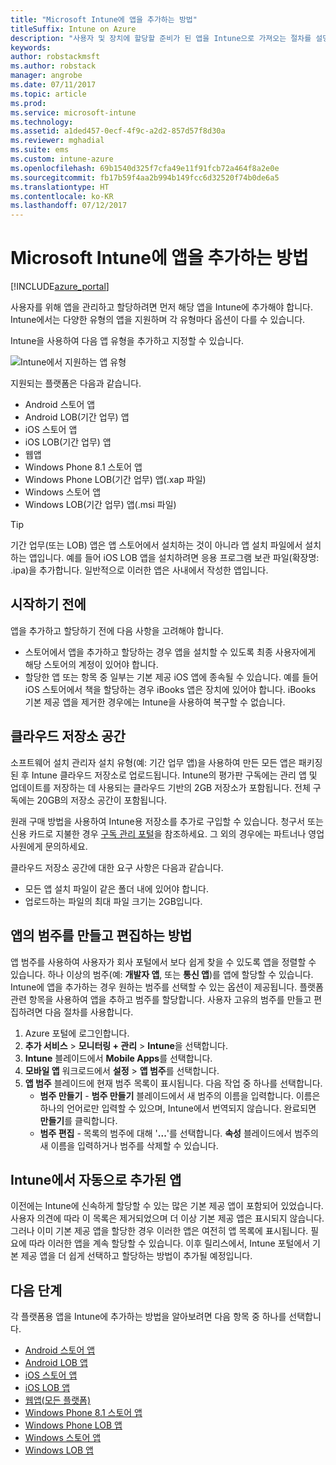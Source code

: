 ```yaml
---
title: "Microsoft Intune에 앱을 추가하는 방법"
titleSuffix: Intune on Azure
description: "사용자 및 장치에 할당할 준비가 된 앱을 Intune으로 가져오는 절차를 설명합니다. \""
keywords: 
author: robstackmsft
ms.author: robstack
manager: angrobe
ms.date: 07/11/2017
ms.topic: article
ms.prod: 
ms.service: microsoft-intune
ms.technology: 
ms.assetid: a1ded457-0ecf-4f9c-a2d2-857d57f8d30a
ms.reviewer: mghadial
ms.suite: ems
ms.custom: intune-azure
ms.openlocfilehash: 69b1540d325f7cfa49e11f91fcb72a464f8a2e0e
ms.sourcegitcommit: fb17b59f4aa2b994b149fcc6d32520f74b0de6a5
ms.translationtype: HT
ms.contentlocale: ko-KR
ms.lasthandoff: 07/12/2017
---
```

# <a name="how-to-add-an-app-to-microsoft-intune"></a>Microsoft Intune에 앱을 추가하는 방법

[!INCLUDE[azure_portal](./includes/azure_portal.md)]

사용자를 위해 앱을 관리하고 할당하려면 먼저 해당 앱을 Intune에 추가해야 합니다. Intune에서는 다양한 유형의 앱을 지원하며 각 유형마다 옵션이 다를 수 있습니다.

Intune을 사용하여 다음 앱 유형을 추가하고 지정할 수 있습니다.

![Intune에서 지원하는 앱 유형](./media/app-types.png)

지원되는 플랫폼은 다음과 같습니다.

- Android 스토어 앱
- Android LOB(기간 업무) 앱
- iOS 스토어 앱
- iOS LOB(기간 업무) 앱
- 웹앱
- Windows Phone 8.1 스토어 앱
- Windows Phone LOB(기간 업무) 앱(.xap 파일)
- Windows 스토어 앱
- Windows LOB(기간 업무) 앱(.msi 파일)

>[!TIP]
> 기간 업무(또는 LOB) 앱은 앱 스토어에서 설치하는 것이 아니라 앱 설치 파일에서 설치하는 앱입니다. 예를 들어 iOS LOB 앱을 설치하려면 응용 프로그램 보관 파일(확장명: .ipa)을 추가합니다. 일반적으로 이러한 앱은 사내에서 작성한 앱입니다.

## <a name="before-you-start"></a>시작하기 전에

앱을 추가하고 할당하기 전에 다음 사항을 고려해야 합니다.

- 스토어에서 앱을 추가하고 할당하는 경우 앱을 설치할 수 있도록 최종 사용자에게 해당 스토어의 계정이 있어야 합니다.
- 할당한 앱 또는 항목 중 일부는 기본 제공 iOS 앱에 종속될 수 있습니다. 예를 들어 iOS 스토어에서 책을 할당하는 경우 iBooks 앱은 장치에 있어야 합니다. iBooks 기본 제공 앱을 제거한 경우에는 Intune을 사용하여 복구할 수 없습니다.

## <a name="cloud-storage-space"></a>클라우드 저장소 공간
소프트웨어 설치 관리자 설치 유형(예: 기간 업무 앱)을 사용하여 만든 모든 앱은 패키징된 후 Intune 클라우드 저장소로 업로드됩니다. Intune의 평가판 구독에는 관리 앱 및 업데이트를 저장하는 데 사용되는 클라우드 기반의 2GB 저장소가 포함됩니다. 전체 구독에는 20GB의 저장소 공간이 포함됩니다.

원래 구매 방법을 사용하여 Intune용 저장소를 추가로 구입할 수 있습니다.  청구서 또는 신용 카드로 지불한 경우 [구독 관리 포털](https://portal.office.com/adminportal/home?switchtomodern=true#/subscriptions)을 참조하세요.  그 외의 경우에는 파트너나 영업 사원에게 문의하세요.

클라우드 저장소 공간에 대한 요구 사항은 다음과 같습니다.

-   모든 앱 설치 파일이 같은 폴더 내에 있어야 합니다.
-   업로드하는 파일의 최대 파일 크기는 2GB입니다.

## <a name="how-to-create-and-edit-categories-for-apps"></a>앱의 범주를 만들고 편집하는 방법

앱 범주를 사용하여 사용자가 회사 포털에서 보다 쉽게 찾을 수 있도록 앱을 정렬할 수 있습니다. 하나 이상의 범주(예: **개발자 앱**, 또는 **통신 앱**)를 앱에 할당할 수 있습니다.
Intune에 앱을 추가하는 경우 원하는 범주를 선택할 수 있는 옵션이 제공됩니다. 플랫폼 관련 항목을 사용하여 앱을 추하고 범주를 할당합니다. 사용자 고유의 범주를 만들고 편집하려면 다음 절차를 사용합니다.

1. Azure 포털에 로그인합니다.
2. **추가 서비스** > **모니터링 + 관리** > **Intune**을 선택합니다.
3. **Intune** 블레이드에서 **Mobile Apps**를 선택합니다.
4. **모바일 앱** 워크로드에서 **설정** > **앱 범주**를 선택합니다.
5. **앱 범주** 블레이드에 현재 범주 목록이 표시됩니다. 다음 작업 중 하나를 선택합니다.
    - **범주 만들기** - **범주 만들기** 블레이드에서 새 범주의 이름을 입력합니다. 이름은 하나의 언어로만 입력할 수 있으며, Intune에서 번역되지 않습니다. 완료되면 **만들기**를 클릭합니다.
    - **범주 편집** - 목록의 범주에 대해 '**...**'를 선택합니다. **속성** 블레이드에서 범주의 새 이름을 입력하거나 범주를 삭제할 수 있습니다.


## <a name="apps-added-automatically-by-intune"></a>Intune에서 자동으로 추가된 앱

이전에는 Intune에 신속하게 할당할 수 있는 많은 기본 제공 앱이 포함되어 있었습니다. 사용자 의견에 따라 이 목록은 제거되었으며 더 이상 기본 제공 앱은 표시되지 않습니다.
그러나 이미 기본 제공 앱을 할당한 경우 이러한 앱은 여전히 앱 목록에 표시됩니다. 필요에 따라 이러한 앱을 계속 할당할 수 있습니다.
이후 릴리스에서, Intune 포털에서 기본 제공 앱을 더 쉽게 선택하고 할당하는 방법이 추가될 예정입니다.

## <a name="next-steps"></a>다음 단계

각 플랫폼용 앱을 Intune에 추가하는 방법을 알아보려면 다음 항목 중 하나를 선택합니다.

- [Android 스토어 앱](store-apps-android.md)
- [Android LOB 앱](lob-apps-android.md)
- [iOS 스토어 앱](store-apps-ios.md)
- [iOS LOB 앱](lob-apps-ios.md)
- [웹앱(모든 플랫폼)](web-app.md)
- [Windows Phone 8.1 스토어 앱](store-apps-windows-phone-8-1.md)
- [Windows Phone LOB 앱](lob-apps-windows-phone.md)
- [Windows 스토어 앱](store-apps-windows.md)
- [Windows LOB 앱](lob-apps-windows.md)

